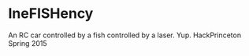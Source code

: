 # IneFISHency
An RC car controlled by a fish controlled by a laser.  Yup. HackPrinceton Spring 2015
